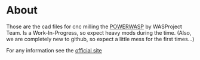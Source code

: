 # About
Those are the cad files for cnc milling the [POWERWASP](http://www.wasproject.it/w/power-wasp/) by WASProject Team.
Is a Work-In-Progress, so expect heavy mods during the time.
(Also, we are completely new to github, so expect a little mess for the first times…)

For any information see the [official site](http://www.wasproject.it/)
